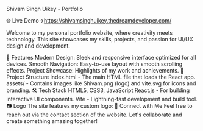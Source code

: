 Shivam Singh Uikey - Portfolio

🌐 Live Demo->https://shivamsinghuikey.thedreamdeveloper.com/

Welcome to my personal portfolio website, where creativity meets technology. This site showcases my skills, projects, and passion for UI/UX design and development.

🚀 Features
Modern Design: Sleek and responsive interface optimized for all devices.
Smooth Navigation: Easy-to-use layout with smooth scrolling effects.
Project Showcase: Highlights of my work and achievements.
📁 Project Structure
index.html - The main HTML file that loads the React app.
assets/ - Contains images like Shivam.png (logo) and vite.svg for icons and branding.
🛠️ Tech Stack
HTML5, CSS3, JavaScript
React.js - For building interactive UI components.
Vite - Lightning-fast development and build tool.
📷 Logo
The site features my custom logo:
🤝 Connect with Me
Feel free to reach out via the contact section of the website. Let's collaborate and create something amazing together!
